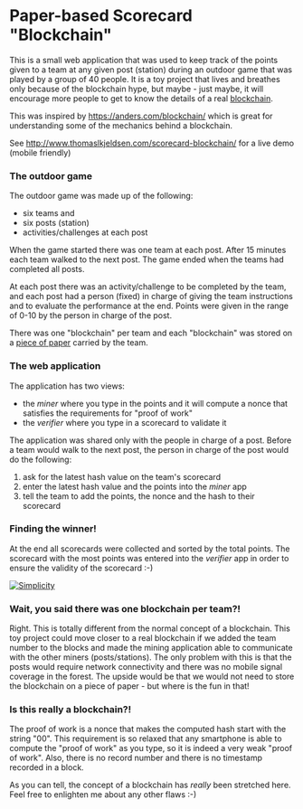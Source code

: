 # Paper-based Scorecard "Blockchain"

This is a small web application that was used to keep track of the points given to a team at any given post (station) during an outdoor game that was played by a group of 40 people. It is a toy project that lives and breathes only because of the blockchain hype, but maybe - just maybe, it will encourage more people to get to know the details of a real [blockchain](https://en.wikipedia.org/wiki/Blockchain).

This was inspired by https://anders.com/blockchain/ which is great for understanding some of the mechanics behind a blockchain.

See http://www.thomaslkjeldsen.com/scorecard-blockchain/ for a live demo (mobile friendly)


### The outdoor game
The outdoor game was made up of the following:
* six teams and
* six posts (station)
* activities/challenges at each post

When the game started there was one team at each post. After 15 minutes each team walked to the next post. The game ended when the teams had completed all posts.

At each post there was an activity/challenge to be completed by the team, and each post had a person (fixed) in charge of giving the team instructions and to evaluate the performance at the end. Points were given in the range of  0-10 by the person in charge of the post.

There was one "blockchain" per team and each "blockchain" was stored on a [piece of paper](https://github.com/tlk/scorecard-blockchain/blob/master/printouts/Scorecard.pdf) carried by the team.

### The web application
The application has two views:
* the *miner* where you type in the points and it will compute a nonce that satisfies the requirements for "proof of work"
* the *verifier* where you type in a scorecard to validate it

The application was shared only with the people in charge of a post. Before a team would walk to the next post, the person in charge of the post would do the following:
1. ask for the latest hash value on the team's scorecard
2. enter the latest hash value and the points into the *miner* app
3. tell the team to add the points, the nonce and the hash to their scorecard

### Finding the winner!
At the end all scorecards were collected and sorted by the total points. The scorecard with the most points was entered into the *verifier* app in order to ensure the validity of the scorecard :-)

[![Simplicity](https://img.youtube.com/vi/K8Xq4Cr4HoI/0.jpg)](http://www.youtube.com/watch?v=K8Xq4Cr4HoI)


### Wait, you said there was one blockchain per team?!
Right. This is totally different from the normal concept of a blockchain. This toy project could move closer to a real blockchain if we added the team number to the blocks and made the mining application able to communicate with the other miners (posts/stations). The only problem with this is that the posts would require network connectivity and there was no mobile signal coverage in the forest. The upside would be that we would not need to store the blockchain on a piece of paper - but where is the fun in that!

### Is this really a blockchain?!
The proof of work is a nonce that makes the computed hash start with the string "00". This requirement is so relaxed that any smartphone is able to compute the "proof of work" as you type, so it is indeed a very weak "proof of work". Also, there is no record number and there is no timestamp recorded in a block. 

As you can tell, the concept of a blockchain has *really* been stretched here. Feel free to enlighten me about any other flaws :-)
